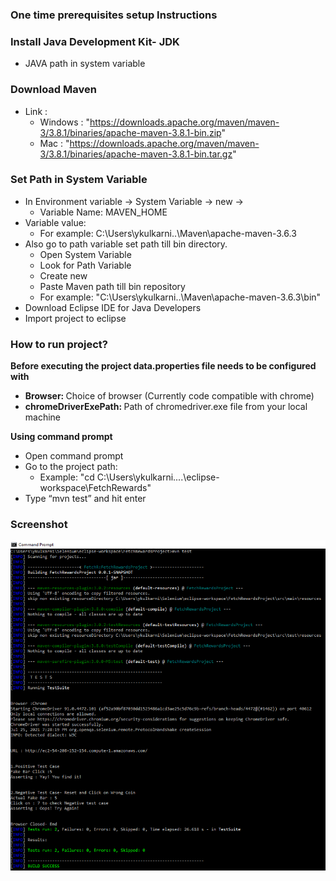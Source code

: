 ### One time prerequisites setup Instructions
### Install Java Development Kit- JDK
- JAVA path in system variable
  
### Download Maven
- Link :
  - Windows : "https://downloads.apache.org/maven/maven-3/3.8.1/binaries/apache-maven-3.8.1-bin.zip"
  - Mac : "https://downloads.apache.org/maven/maven-3/3.8.1/binaries/apache-maven-3.8.1-bin.tar.gz"

### Set Path in System Variable
- In Environment variable -> System Variable -> new ->
  - Variable Name: MAVEN_HOME
- Variable value:
  - For example: C:\Users\ykulkarni\..\Maven\apache-maven-3.6.3
- Also go to path variable set path till bin directory.
  - Open System Variable
  - Look for Path Variable
  - Create new
  - Paste Maven path till bin repository
  - For example: "C:\Users\ykulkarni\..\Maven\apache-maven-3.6.3\bin"
- Download Eclipse IDE for Java Developers
- Import project to eclipse

### How to run project?
<b>Before executing the project data.properties file needs to be configured with</b>
  - <b>Browser: </b>Choice of browser (Currently code compatible with chrome)
  - <b>chromeDriverExePath: </b>Path of chromedriver.exe file from your local machine

<b>Using command prompt</b>
  - Open command prompt
  - Go to the project path:
     - Example: "cd C:\Users\ykulkarni\....\eclipse-workspace\FetchRewards"
  - Type “mvn test” and hit enter

### Screenshot
![image](https://github.com/yogeshwarkulkarni/FetchRewards-CodingAssessment/blob/main/Screenshot1.png)










